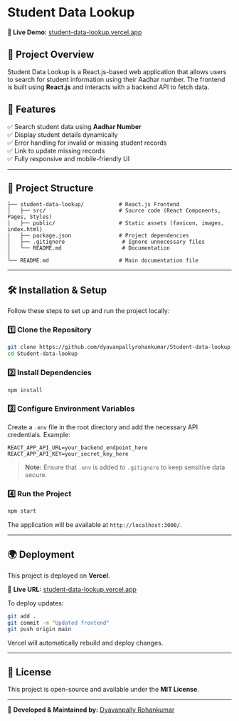 # Student Data Lookup

**🔗 Live Demo:** [student-data-lookup.vercel.app](https://student-data-lookup.vercel.app/)

## 📌 Project Overview

Student Data Lookup is a React.js-based web application that allows users to search for student information using their Aadhar number. The frontend is built using **React.js** and interacts with a backend API to fetch data.

## 🚀 Features

✅ Search student data using **Aadhar Number**  
✅ Display student details dynamically  
✅ Error handling for invalid or missing student records  
✅ Link to update missing records  
✅ Fully responsive and mobile-friendly UI  

---

## 📂 Project Structure

```
├── student-data-lookup/           # React.js Frontend
│   ├── src/                       # Source code (React Components, Pages, Styles)
│   ├── public/                    # Static assets (favicon, images, index.html)
│   ├── package.json               # Project dependencies
│   ├── .gitignore                  # Ignore unnecessary files
│   └── README.md                   # Documentation
│  
└── README.md                      # Main documentation file
```

---

## 🛠️ Installation & Setup

Follow these steps to set up and run the project locally:

### 1️⃣ Clone the Repository
```sh
git clone https://github.com/dyavanpallyrohankumar/Student-data-lookup.git
cd Student-data-lookup
```

### 2️⃣ Install Dependencies
```sh
npm install
```

### 3️⃣ Configure Environment Variables
Create a `.env` file in the root directory and add the necessary API credentials. Example:
```env
REACT_APP_API_URL=your_backend_endpoint_here
REACT_APP_API_KEY=your_secret_key_here
```

> **Note:** Ensure that `.env` is added to `.gitignore` to keep sensitive data secure.

### 4️⃣ Run the Project
```sh
npm start
```
The application will be available at `http://localhost:3000/`.

---

## 🌍 Deployment
This project is deployed on **Vercel**.

🔗 **Live URL:** [student-data-lookup.vercel.app](https://student-data-lookup.vercel.app/)

To deploy updates:
```sh
git add .
git commit -m "Updated frontend"
git push origin main
```
Vercel will automatically rebuild and deploy changes.

---

## 📜 License
This project is open-source and available under the **MIT License**.

---

🎯 **Developed & Maintained by:** [Dyavanpally Rohankumar](https://github.com/dyavanpallyrohankumar)

